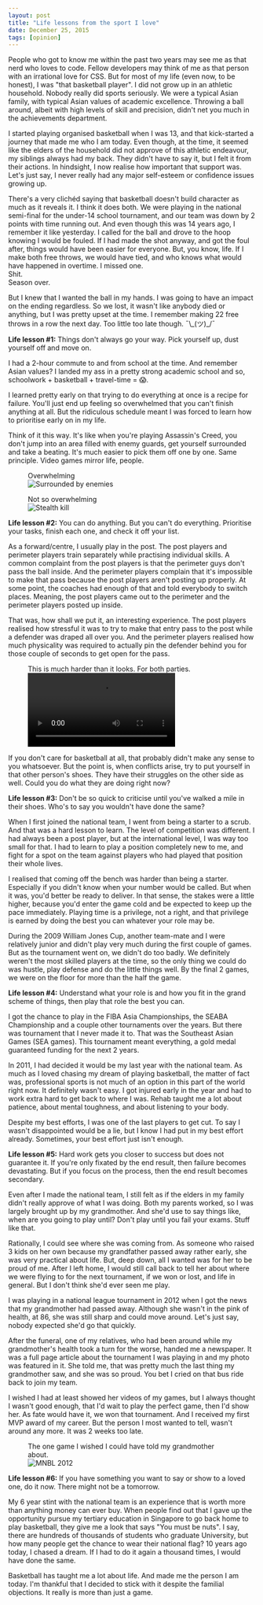 ```yaml
---
layout: post
title: "Life lessons from the sport I love"
date: December 25, 2015
tags: [opinion]
---
```

People who got to know me within the past two years may see me as that nerd who loves to code. Fellow developers may think of me as that person with an irrational love for CSS. But for most of my life (even now, to be honest), I was "that basketball player". I did not grow up in an athletic household. Nobody really did sports seriously. We were a typical Asian family, with typical Asian values of academic excellence. Throwing a ball around, albeit with high levels of skill and precision, didn't net you much in the achievements department.

I started playing organised basketball when I was 13, and that kick-started a journey that made me who I am today. Even though, at the time, it seemed like the elders of the household did not approve of this athletic endeavour, my siblings always had my back. They didn't have to say it, but I felt it from their actions. In hindsight, I now realise how important that support was. Let's just say, I never really had any major self-esteem or confidence issues growing up.

There's a very clichéd saying that basketball doesn't build character as much as it reveals it. I think it does both. We were playing in the national semi-final for the under-14 school tournament, and our team was down by 2 points with time running out. And even though this was 14 years ago, I remember it like yesterday. I called for the ball and drove to the hoop knowing I would be fouled. If I had made the shot anyway, and got the foul after, things would have been easier for everyone. But, you know, life. If I make both free throws, we would have tied, and who knows what would have happened in overtime. I missed one.  
Shit.  
Season over.

But I knew that I wanted the ball in my hands. I was going to have an impact on the ending regardless. So we lost, it wasn't like anybody died or anything, but I was pretty upset at the time. I remember making 22 free throws in a row the next day. Too little too late though. <span class="kaomoji">¯\\\_(ツ)\_/¯</span>

**Life lesson #1:** Things don't always go your way. Pick yourself up, dust yourself off and move on.

I had a 2-hour commute to and from school at the time. And remember Asian values? I landed my ass in a pretty strong academic school and so, schoolwork + basketball + travel-time = 😱.

I learned pretty early on that trying to do everything at once is a recipe for failure. You'll just end up feeling so overwhelmed that you can't finish anything at all. But the ridiculous schedule meant I was forced to learn how to prioritise early on in my life. 

Think of it this way. It's like when you're playing Assassin's Creed, you don't jump into an area filled with enemy guards, get yourself surrounded and take a beating. It's much easier to pick them off one by one. Same principle. Video games mirror life, people.

<div class="figure-wrapper">
    <figure class="multiple">
        <figcaption>Overwhelming</figcaption>
        <img src="{{ site.url }}/images/posts/life-lessons/ac1.jpg" srcset="{{ site.url }}/images/posts/life-lessons/ac1@2x.jpg 2x" alt="Surrounded by enemies"/>
    </figure>
    <figure class="multiple">
        <figcaption>Not so overwhelming</figcaption>
        <img src="{{ site.url }}/images/posts/life-lessons/ac2.jpg" srcset="{{ site.url }}/images/posts/life-lessons/ac2@2x.jpg 2x" alt="Stealth kill"/>
    </figure>
</div>

**Life lesson #2:** You can do anything. But you can't do everything. Prioritise your tasks, finish each one, and check it off your list.

As a forward/centre, I usually play in the post. The post players and perimeter players train separately while practising individual skills. A common complaint from the post players is that the perimeter guys don't pass the ball inside. And the perimeter players complain that it's impossible to make that pass because the post players aren't posting up properly. At some point, the coaches had enough of that and told everybody to switch places. Meaning, the post players came out to the perimeter and the perimeter players posted up inside.

That was, how shall we put it, an interesting experience. The post players realised how stressful it was to try to make that entry pass to the post while a defender was draped all over you. And the perimeter players realised how much physicality was required to actually pin the defender behind you for those couple of seconds to get open for the pass. 

<figure>
<figcaption>This is much harder than it looks. For both parties.</figcaption>
<video src="{{ site.url }}/videos/pass.mp4" controls></video>
</figure>

If you don't care for basketball at all, that probably didn't make any sense to you whatsoever. But the point is, when conflicts arise, try to put yourself in that other person's shoes. They have their struggles on the other side as well. Could you do what they are doing right now?

**Life lesson #3:** Don't be so quick to criticise until you've walked a mile in their shoes. Who's to say you wouldn't have done the same?

When I first joined the national team, I went from being a starter to a scrub. And that was a hard lesson to learn. The level of competition was different. I had always been a post player, but at the international level, I was way too small for that. I had to learn to play a position completely new to me, and fight for a spot on the team against players who had played that position their whole lives.

I realised that coming off the bench was harder than being a starter. Especially if you didn't know when your number would be called. But when it was, you'd better be ready to deliver. In that sense, the stakes were a little higher, because you'd enter the game cold and be expected to keep up the pace immediately. Playing time is a privilege, not a right, and that privilege is earned by doing the best you can whatever your role may be.

During the 2009 William Jones Cup, another team-mate and I were relatively junior and didn't play very much during the first couple of games. But as the tournament went on, we didn't do too badly. We definitely weren't the most skilled players at the time, so the only thing we could do was hustle, play defense and do the little things well. By the final 2 games, we were on the floor for more than the half the game. 

**Life lesson #4:** Understand what your role is and how you fit in the grand scheme of things, then play that role the best you can.

I got the chance to play in the FIBA Asia Championships, the SEABA Championship and a couple other tournaments over the years. But there was tournament that I never made it to. That was the Southeast Asian Games (SEA games). This tournament meant everything, a gold medal guaranteed funding for the next 2 years.

In 2011, I had decided it would be my last year with the national team. As much as I loved chasing my dream of playing basketball, the matter of fact was, professional sports is not much of an option in this part of the world right now. It definitely wasn't easy. I got injured early in the year and had to work extra hard to get back to where I was. Rehab taught me a lot about patience, about mental toughness, and about listening to your body.

Despite my best efforts, I was one of the last players to get cut. To say I wasn't disappointed would be a lie, but I know I had put in my best effort already. Sometimes, your best effort just isn't enough.

**Life lesson #5:** Hard work gets you closer to success but does not guarantee it. If you're only fixated by the end result, then failure becomes devastating. But if you focus on the process, then the end result becomes secondary.

Even after I made the national team, I still felt as if the elders in my family didn't really approve of what I was doing. Both my parents worked, so I was largely brought up by my grandmother. And she'd use to say things like, when are you going to play until? Don't play until you fail your exams. Stuff like that.

Rationally, I could see where she was coming from. As someone who raised 3 kids on her own because my grandfather passed away rather early, she was very practical about life. But, deep down, all I wanted was for her to be proud of me. After I left home, I would still call back to tell her about where we were flying to for the next tournament, if we won or lost, and life in general. But I don't think she'd ever seen me play.

I was playing in a national league tournament in 2012 when I got the news that my grandmother had passed away. Although she wasn't in the pink of health, at 86, she was still sharp and could move around. Let's just say, nobody expected she'd go that quickly. 

After the funeral, one of my relatives, who had been around while my grandmother's health took a turn for the worse, handed me a newspaper. It was a full page article about the tournament I was playing in and my photo was featured in it. She told me, that was pretty much the last thing my grandmother saw, and she was so proud. You bet I cried on that bus ride back to join my team.

I wished I had at least showed her videos of my games, but I always thought I wasn't good enough, that I'd wait to play the perfect game, then I'd show her. As fate would have it, we won that tournament. And I received my first MVP award of my career. But the person I most wanted to tell, wasn't around any more. It was 2 weeks too late.

<figure>
<figcaption>The one game I wished I could have told my grandmother about.</figcaption>
<img src="{{ site.url }}/images/posts/life-lessons/mnbl.jpg" alt="MNBL 2012">
</figure>

**Life lesson #6:** If you have something you want to say or show to a loved one, do it now. There might not be a tomorrow.

My 6 year stint with the national team is an experience that is worth more than anything money can ever buy. When people find out that I gave up the opportunity pursue my tertiary education in Singapore to go back home to play basketball, they give me a look that says "You must be nuts". I say, there are hundreds of thousands of students who graduate University, but how many people get the chance to wear their national flag? 10 years ago today, I chased a dream. If I had to do it again a thousand times, I would have done the same.

Basketball has taught me a lot about life. And made me the person I am today. I'm thankful that I decided to stick with it despite the familial objections. It really is more than just a game.
